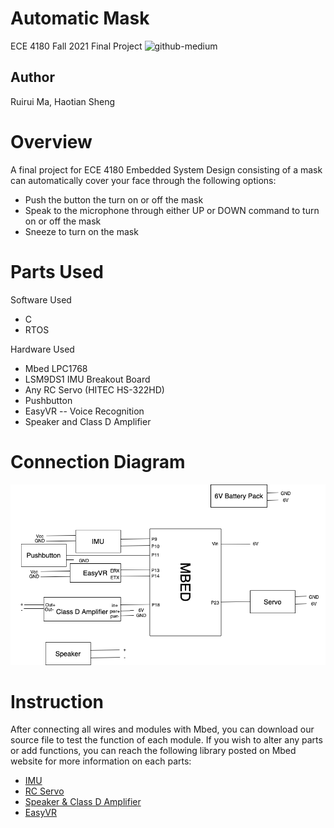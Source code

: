 # Automatic Mask
ECE 4180 Fall 2021 Final Project
![github-medium](mask.jpg)
## Author 
Ruirui Ma, Haotian Sheng


# Overview
A final project for ECE 4180 Embedded System Design consisting of a mask can automatically cover your face through the following options:
* Push the button the turn on or off the mask
* Speak to the microphone through either UP or DOWN command to turn on or off the mask
* Sneeze to turn on the mask

# Parts Used
Software Used
* C
* RTOS

Hardware Used
* Mbed LPC1768 
* LSM9DS1 IMU Breakout Board
* Any RC Servo (HITEC HS-322HD)
* Pushbutton
* EasyVR -- Voice Recognition
* Speaker and Class D Amplifier

# Connection Diagram
![github-medium](connection.png)

# Instruction
After connecting all wires and modules with Mbed, you can download our source file to test the function of each module. If you wish to alter any parts or add functions, you can reach the following library posted on Mbed website for more information on each parts:

- [IMU](https://os.mbed.com/components/LSM9DS1-IMU/)
- [RC Servo](https://os.mbed.com/users/4180_1/notebook/an-introduction-to-servos/)
- [Speaker & Class D Amplifier](https://os.mbed.com/users/4180_1/notebook/using-a-speaker-for-audio-output/)
- [EasyVR](https://os.mbed.com/users/4180_1/notebook/easyvr/)
